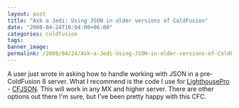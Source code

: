 ```yaml
---
layout: post
title: "Ask a Jedi: Using JSON in older versions of ColdFusion"
date: "2008-04-24T10:04:00+06:00"
categories: coldfusion 
tags: 
banner_image: 
permalink: /2008/04/24/Ask-a-Jedi-Using-JSON-in-older-versions-of-ColdFusion
---
```


A user just wrote in asking how to handle working with JSON in a pre-ColdFusion 8 server. What I recommend is the code I use for <a href="http://lighthousepro.riaforge.org">LighthousePro</a> - <a href="http://www.epiphantastic.com/cfjson/">CFJSON</a>. This will work in any MX and higher server. There are other options out there I'm sure, but I've been pretty happy with this CFC.